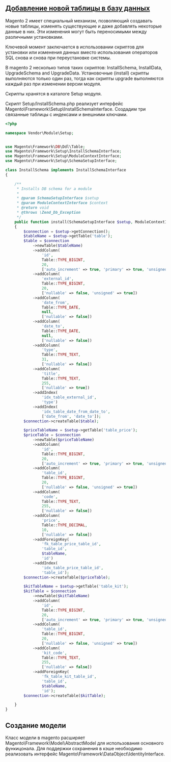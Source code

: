## [Добавление новой таблицы в базу данных](http://devdocs.magento.com/videos/fundamentals/add-a-new-table-to-database/)

Magento 2 имеет специальный механизм, позволяющий создавать новые таблицы, изменять существующие и даже добавлять некоторые данные в них. Эти изменения могут быть переносимыми между различными установками.

Ключевой момент заключается в использовании скриптов для установки или изменения данных вместо использования операторов SQL снова и снова при переустановке системы.

В magento 2 несколько типов таких скриптов: InstallSchema, InstallData, UpgradeSchema and UpgradeData. Установочные \(install\) скрипты выполняются только один раз, тогда как скрипты upgrade выполняются каждый раз при изменении версии модуля.

Скрипты хранятся в каталоге Setup модуля.

Скрипт Setup/InstallSchema.php реализует интерфейс Magento\Framework\Setup\InstallSchemaInterface. Cоздадим три связанные таблицы c индексами и внешними ключами.

```php
<?php

namespace Vendor\Module\Setup;


use Magento\Framework\DB\Ddl\Table;
use Magento\Framework\Setup\InstallSchemaInterface;
use Magento\Framework\Setup\ModuleContextInterface;
use Magento\Framework\Setup\SchemaSetupInterface;

class InstallSchema implements InstallSchemaInterface
{

    /**
     * Installs DB schema for a module
     *
     * @param SchemaSetupInterface $setup
     * @param ModuleContextInterface $context
     * @return void
     * @throws \Zend_Db_Exception
     */
    public function install(SchemaSetupInterface $setup, ModuleContextInterface $context)
    {
        $connection = $setup->getConnection();
        $tableName = $setup->getTable('table');
        $table = $connection
            ->newTable($tableName)
            ->addColumn(
                'id',
                Table::TYPE_BIGINT,
                20,
                ['auto_increment' => true, 'primary' => true, 'unsigned' => true])
            ->addColumn(
                'external_id',
                Table::TYPE_BIGINT,
                20,
                ['nullable' => false, 'unsigned' => true])
            ->addColumn(
                'date_from',
                Table::TYPE_DATE,
                null,
                ['nullable' => false])
            ->addColumn(
                'date_to',
                Table::TYPE_DATE,
                null,
                ['nullable' => false])
            ->addColumn(
                'type',
                Table::TYPE_TEXT,
                31,
                ['nullable' => false])
            ->addColumn(
                'title',
                Table::TYPE_TEXT,
                255,
                ['nullable' => true])
            ->addIndex(
                'idx_table_external_id',
                'type')
            ->addIndex(
                'idx_table_date_from_date_to',
                ['date_from', 'date_to']);
        $connection->createTable($table);

        $priceTableName = $setup->getTable('table_price');
        $priceTable = $connection
            ->newTable($priceTableName)
            ->addColumn(
                'id',
                Table::TYPE_BIGINT,
                20,
                ['auto_increment' => true, 'primary' => true, 'unsigned' => true])
            ->addColumn(
                'table_id',
                Table::TYPE_BIGINT,
                20,
                ['nullable' => false, 'unsigned' => true])
            ->addColumn(
                'code',
                Table::TYPE_TEXT,
                255,
                ['nullable' => false])
            ->addColumn(
                'price',
                Table::TYPE_DECIMAL,
                10,
                ['nullable' => false])
            ->addForeignKey(
                'fk_table_price_table_id',
                'table_id',
                $tableName,
                'id')
            ->addIndex(
                'idx_table_price_table_id',
                'table_id');
        $connection->createTable($priceTable);

        $kitTableName = $setup->getTable('table_kit');
        $kitTable = $connection
            ->newTable($kitTableName)
            ->addColumn(
                'id',
                Table::TYPE_BIGINT,
                20,
                ['auto_increment' => true, 'primary' => true, 'unsigned' => true])
            ->addColumn(
                'table_id',
                Table::TYPE_BIGINT,
                20,
                ['nullable' => false, 'unsigned' => true])
            ->addColumn(
                'kit_code',
                Table::TYPE_TEXT,
                255,
                ['nullable' => false])
            ->addForeignKey(
                'fk_table_kit_table_id',
                'table_id',
                $tableName,
                'id');
        $connection->createTable($kitTable);

    }
}
```

## Создание модели

Класс модели в magento расширяет Magento\Framework\Model\AbstractModel для использования основного функицонала. Для поддержки сохранения в кэше необходимо реализовать интерфейс Magento\Framework\DataObject\IdentityInterface.



